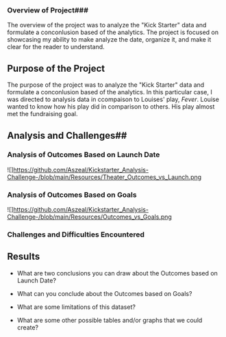 ### Overview of Project###
The overview of the project was to analyze the "Kick Starter" data and formulate a conconlusion based of the analytics. The project is focused on showcasing my ability to make analyze the date, organize it, and make it clear for the reader to understand. 

## Purpose of the Project ##
The purpose of the project was to analyze the "Kick Starter" data and formulate a conconlusion based of the analytics. In this particular case, I was directed to analysis data in ccompaison to Louises' play, *Fever*. Louise wanted to know how his play did in comparison to others. His play almost met the fundraising goal.


## Analysis and Challenges##

### Analysis of Outcomes Based on Launch Date
![]https://github.com/Aszeal/Kickstarter_Analysis-Challenge-/blob/main/Resources/Theater_Outcomes_vs_Launch.png
### Analysis of Outcomes Based on Goals
![]https://github.com/Aszeal/Kickstarter_Analysis-Challenge-/blob/main/Resources/Outcomes_vs_Goals.png
### Challenges and Difficulties Encountered

## Results

- What are two conclusions you can draw about the Outcomes based on Launch Date?

- What can you conclude about the Outcomes based on Goals?

- What are some limitations of this dataset?

- What are some other possible tables and/or graphs that we could create?
